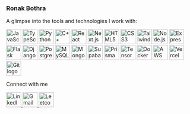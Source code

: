 <h3 align="left">Ronak Bothra</h1>

<p align="left">A glimpse into the tools and technologies I work with:</p>
<div align="left">
  <img src="https://cdn.jsdelivr.net/gh/devicons/devicon/icons/javascript/javascript-original.svg" width="40" alt="JavaScript logo"  />
  <img src="https://cdn.jsdelivr.net/gh/devicons/devicon/icons/typescript/typescript-original.svg" width="40" alt="TypeScript logo"  />
  <img src="https://cdn.jsdelivr.net/gh/devicons/devicon/icons/python/python-original.svg" width="40" alt="Python logo"  />
  <img src="https://cdn.jsdelivr.net/gh/devicons/devicon/icons/cplusplus/cplusplus-original.svg" width="40" alt="C++ logo"  />
  <img src="https://cdn.jsdelivr.net/gh/devicons/devicon/icons/react/react-original.svg" width="40" alt="React logo"  />
  <img src="https://cdn.jsdelivr.net/gh/devicons/devicon/icons/nextjs/nextjs-original.svg" width="40" alt="Next.js logo"  />
  <img src="https://cdn.jsdelivr.net/gh/devicons/devicon/icons/html5/html5-original.svg" width="40" alt="HTML5 logo"  />
  <img src="https://cdn.jsdelivr.net/gh/devicons/devicon/icons/css3/css3-original.svg" width="40" alt="CSS3 logo"  />
  <img src="https://skillicons.dev/icons?i=tailwindcss" width="40" alt="Tailwind CSS logo"  />
  <img src="https://skillicons.dev/icons?i=nodejs" width="40" alt="Node.js logo"  />
  <img src="https://skillicons.dev/icons?i=express" width="40" alt="Express.js logo"  />
  <img src="https://skillicons.dev/icons?i=flask" width="40" alt="Flask logo"  />
  <img src="https://cdn.jsdelivr.net/gh/devicons/devicon/icons/django/django-plain.svg" width="40" alt="Django logo"  />
  <img src="https://cdn.jsdelivr.net/gh/devicons/devicon/icons/postgresql/postgresql-original.svg" width="40" alt="PostgreSQL logo"  />
  <img src="https://cdn.jsdelivr.net/gh/devicons/devicon/icons/mysql/mysql-original-wordmark.svg" width="40" alt="MySQL logo"  />
  <img src="https://cdn.jsdelivr.net/gh/devicons/devicon/icons/mongodb/mongodb-original.svg" width="40" alt="MongoDB logo"  />
  <img src="https://skillicons.dev/icons?i=supabase" width="40" alt="Supabase logo"  />
  <img src="https://skillicons.dev/icons?i=prisma" width="40" alt="Prisma logo"  />
  <img src="https://cdn.jsdelivr.net/gh/devicons/devicon/icons/tensorflow/tensorflow-original.svg" width="40" alt="TensorFlow logo"  />
  <img src="https://cdn.jsdelivr.net/gh/devicons/devicon/icons/docker/docker-original.svg" width="40" alt="Docker logo"  />
  <img src="https://skillicons.dev/icons?i=aws" width="40" alt="AWS logo"  />
  <img src="https://skillicons.dev/icons?i=vercel" width="40" alt="Vercel logo"  />
  <img src="https://cdn.jsdelivr.net/gh/devicons/devicon/icons/git/git-original.svg" width="40" alt="Git logo"  />
</div>

<p align="left">Connect with me</p>
<div align="left">
  <a href="https://www.linkedin.com/in/ronakbothraa/" target="_blank">
    <img src="https://raw.githubusercontent.com/maurodesouza/profile-readme-generator/master/src/assets/icons/social/linkedin/default.svg" width="40" height="40" alt="LinkedIn logo"  />
  </a>
  <a href="mailto:ronakbothraa@gmail.com" target="_blank">
    <img src="https://raw.githubusercontent.com/maurodesouza/profile-readme-generator/master/src/assets/icons/social/gmail/default.svg" width="40" height="40" alt="Gmail logo"  />
  </a>
  <a href="https://leetcode.com/u/ronakbothraa/" target="_blank">
    <img src="https://user-images.githubusercontent.com/63964149/152531278-5e01909d-0c2e-412a-8acc-4a06863c244d.png" width="40" height="40" alt="Leetcode logo"  />
  </a>
</div>

###
